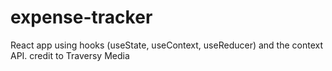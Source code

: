 # expense-tracker
React app using hooks (useState, useContext, useReducer) and the context API. credit to Traversy Media
